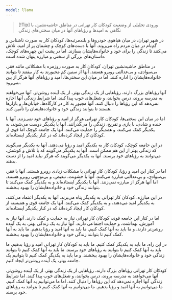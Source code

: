 ```yaml
---
model: llama
---
```


> [!Tip] ورودی
> تحلیلی از وضعیت کودکان کار تهرانی در مناطق حاشیه‌نشین، با نگاهی به امیدها و رؤیاهای آنها در میان سختی‌های زندگی

در شهر تهران، در میان هیاهوی خودروها و بلندمرتبه‌ها، کودکان کار به صورت ناشناس و گم‌نام در میان مردم راه می‌روند. آنها با دست‌های کوچک و چشمان پر از امید، تلاش می‌کنند تا زندگی را برای خود و خانواده‌هایشان بسازند. اما در پشت این چهره‌های کوچک، داستان‌های بزرگی از سختی و مبارزه پنهان شده است.

در مناطق حاشیه‌نشین تهران، کودکان کار به صورت روزمره با مشکلاتی مانند فقر، بی‌سوادی، و بی‌عدالتی روبرو هستند. آنها از سنین کم مجبورند به کار بیفتند تا بتوانند خانواده‌هایشان را اداره کنند. اما در میان این سختی‌ها، امید و رؤیاهای آنها هرگز از بین نمی‌رود.

آنها رؤیاهای بزرگ دارند، رؤیاهایی از یک زندگی بهتر، از یک آینده روشن‌تر. آنها می‌خواهند به مدرسه بروند، درس بخوانند، و شغل‌های خوب پیدا کنند. اما شرایط زندگی آنها اجازه نمی‌دهد که این رؤیاها را دنبال کنند. آنها مجبور به کار در کارگاه‌ها، خیابان‌ها، و بازارها هستند تا بتوانند زندگی خود و خانواده‌هایشان را تأمین کنند.

اما در میان این سختی‌ها، کودکان کار تهرانی هرگز از امید و رؤیاهای خود نمی‌زنند. آنها با خنده و شادی، با بازی و تفریح، زندگی را می‌گذرانند. آنها با یکدیگر دوست می‌شوند، به یکدیگر کمک می‌کنند، و همدیگر را حمایت می‌کنند. آنها یک جامعه کوچک اما قوی از کودکان کار ایجاد کرده‌اند که در کنار یکدیگر ایستاده‌اند.

در این جامعه کوچک، کودکان کار به یکدیگر امید و رؤیا می‌دهند. آنها به یکدیگر می‌گویند که زندگی بهتر از این هم ممکن است. آنها به یکدیگر می‌گویند که با تلاش و کوشش، می‌توانند به رؤیاهای خود برسند. آنها به یکدیگر می‌گویند که هرگز نباید امید را از دست بدهند.

اما در کنار این امید و رؤیا، کودکان کار تهرانی با مشکلات زیادی روبرو هستند. آنها با فقر، بی‌سوادی، و بی‌عدالتی مبارزه می‌کنند. آنها با خشونت، تبعیض، و بی‌توجهی روبرو هستند. اما آنها هرگز از مبارزه نمی‌زنند. آنها با یکدیگر ایستاده‌اند و به یکدیگر کمک می‌کنند تا بتوانند زندگی خود و خانواده‌هایشان را بهبود ببخشند.

در این مبارزه، کودکان کار تهرانی به یکدیگر پناه می‌برند. آنها به یکدیگر اعتماد می‌کنند، به یکدیگر امید می‌دهند، و به یکدیگر کمک می‌کنند. آنها یک جامعه قوی و همبسته از کودکان کار ایجاد کرده‌اند که در کنار یکدیگر ایستاده‌اند.

اما در کنار این جامعه قوی، کودکان کار تهرانی نیاز به حمایت و کمک دارند. آنها نیاز به آموزش، بهداشت، و حمایت اجتماعی دارند. آنها نیاز به یک زندگی بهتر، به یک آینده روشن‌تر دارند. و ما باید به آنها کمک کنیم. ما باید به آنها امید و رؤیا بدهیم. ما باید به آنها کمک کنیم تا بتوانند زندگی خود و خانواده‌هایشان را بهبود ببخشند.

در این راه، ما باید به یکدیگر کمک کنیم. ما باید به کودکان کار تهرانی امید و رؤیا بدهیم. ما باید به آنها کمک کنیم تا بتوانند به رؤیاهای خود برسند. ما باید به آنها کمک کنیم تا بتوانند زندگی خود و خانواده‌هایشان را بهبود ببخشند. و ما باید به یکدیگر کمک کنیم تا بتوانیم یک جامعه بهتر، یک آینده روشن‌تر ایجاد کنیم.

کودکان کار تهرانی رؤیاهای بزرگ دارند، رؤیاهایی از یک زندگی بهتر، از یک آینده روشن‌تر. آنها می‌خواهند به مدرسه بروند، درس بخوانند، و شغل‌های خوب پیدا کنند. اما شرایط زندگی آنها اجازه نمی‌دهد که این رؤیاها را دنبال کنند. اما ما می‌توانیم به آنها کمک کنیم. ما می‌توانیم به آنها امید و رؤیا بدهیم. ما می‌توانیم به آنها کمک کنیم تا بتوانند به رؤیاهای خود برسند.
